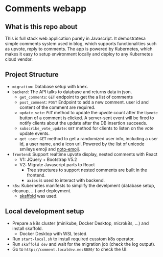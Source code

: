 # Comments webapp

## What is this repo about
This is full stack web application purely in Javascript. It demostratesa simple comments system used in blog, which supports functionalities such as upvote, reply to comments. The app is powered by Kubernetes, which makes it easy to setup environment locally and deploy to any Kubernetes cloud vendor.

## Project Structure

- `migration`: Database setup with knex.
- `backend`: The API talks to database and returns data in json.
  - `get_comments`: `GET` endpoint to get the a list of comments
  - `post_comment`: `POST` Endpoint to add a new comment. user id and content of the comment are required.
  - `update_vote`: `PUT` method to update the upvote count after the `Upvote` button of a comment is clicked. A server-sent event will be fired to notify clients about the update after the DB insertion succeeds.
  - `subscribe_vote_update`: `GET` method for clients to listen on the vote update events.
  - `get_user`: `GET` method to get a randomized user info, including a user id, a user name, and a icon url. Powered by the list of unicode smileys emoji and [noto-emoji](https://github.com/googlefonts/noto-emoji).
- `frontend`: Support realtime upvote display, nested comments with React
  - V1: JQuery + Bootstrap V5.2
  - V2: Migrate Javascript parts to React
    - Tree structures to support nested comments are built in the frontend.
    - `axios` is used to interact with backend.
- `k8s`: Kubernetes manifests to simplify the develpment (database setup, cleanup, ...) and deployment.
  - [skaffold](https://github.com/GoogleContainerTools/skaffold/) was used.

## Local development setup

- Prepare a k8s cluster (minikube, Docker Desktop, microk8s, ...) and install skaffold.
  - Docker Desktop with WSL tested.
- Run `start-local.sh` to install required cusstom k8s operator.
- Run `skaffold dev` and wait for the migration job (check the log output).
- Go to `http://comment.localdev.me:8080/` to check the UI.
